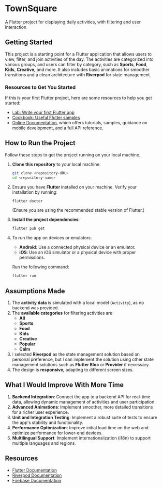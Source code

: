 # TownSquare

A Flutter project for displaying daily activities, with filtering and user interaction.

## Getting Started

This project is a starting point for a Flutter application that allows users to view, filter, and join activities of the day. The activities are categorized into various groups, and users can filter by category, such as **Sports**, **Food**, **Kids**, **Creative**, and more. It also includes basic animations for smoother transitions and a clean architecture with **Riverpod** for state management.

### Resources to Get You Started

If this is your first Flutter project, here are some resources to help you get started:

- [Lab: Write your first Flutter app](https://docs.flutter.dev/get-started/codelab)
- [Cookbook: Useful Flutter samples](https://docs.flutter.dev/cookbook)
- [Online Documentation](https://docs.flutter.dev/), which offers tutorials, samples, guidance on mobile development, and a full API reference.

## How to Run the Project

Follow these steps to get the project running on your local machine.

1. **Clone this repository** to your local machine:

    ```bash
    git clone <repository-URL>
    cd <repository-name>
    ```

2. Ensure you have **Flutter** installed on your machine. Verify your installation by running:

    ```bash
    flutter doctor
    ```

    (Ensure you are using the recommended stable version of Flutter.)

3. **Install the project dependencies**:

    ```bash
    flutter pub get
    ```

4. To run the app on devices or emulators:

    - **Android**: Use a connected physical device or an emulator.
    - **iOS**: Use an iOS simulator or a physical device with proper permissions.

    Run the following command:

    ```bash
    flutter run
    ```

## Assumptions Made

1. The **activity data** is simulated with a local model (`Activity`), as no backend was provided.
2. The **available categories** for filtering activities are:
    - **All**
    - **Sports**
    - **Food**
    - **Kids**
    - **Creative**
    - **Popular**
    - **Calm**
3. I selected **Riverpod** as the state management solution based on personal preference, but I can implement the solution using other state management solutions such as **Flutter Bloc** or **Provider** if necessary.
4. The design is **responsive**, adapting to different screen sizes.

## What I Would Improve With More Time

1. **Backend Integration**: Connect the app to a backend API for real-time data, allowing dynamic management of activities and user participation.
2. **Advanced Animations**: Implement smoother, more detailed transitions for a richer user experience.
3. **Unit and Integration Testing**: Implement a robust suite of tests to ensure the app's stability and functionality.
4. **Performance Optimization**: Improve initial load time on the web and optimize performance for lower-end devices.
5. **Multilingual Support**: Implement internationalization (i18n) to support multiple languages and regions.

## Resources

- [Flutter Documentation](https://flutter.dev/docs)
- [Riverpod Documentation](https://riverpod.dev/)
- [Firebase Documentation](https://firebase.google.com/docs/flutter/setup)
